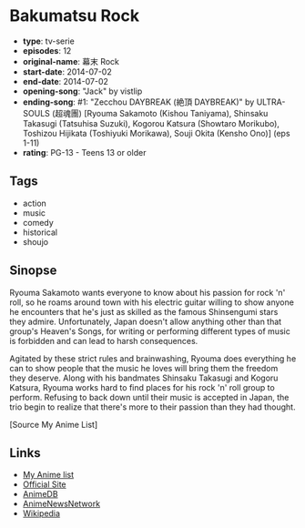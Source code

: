 # Bakumatsu Rock

-   **type**: tv-serie
-   **episodes**: 12
-   **original-name**: 幕末 Rock
-   **start-date**: 2014-07-02
-   **end-date**: 2014-07-02
-   **opening-song**: "Jack" by vistlip
-   **ending-song**: #1: "Zecchou DAYBREAK (絶頂 DAYBREAK)" by ULTRA-SOULS (超魂團) [Ryouma Sakamoto (Kishou Taniyama), Shinsaku Takasugi (Tatsuhisa Suzuki), Kogorou Katsura (Showtaro Morikubo), Toshizou Hijikata (Toshiyuki Morikawa), Souji Okita (Kensho Ono)] (eps 1-11)
-   **rating**: PG-13 - Teens 13 or older

## Tags

-   action
-   music
-   comedy
-   historical
-   shoujo

## Sinopse

Ryouma Sakamoto wants everyone to know about his passion for rock 'n' roll, so he roams around town with his electric guitar willing to show anyone he encounters that he's just as skilled as the famous Shinsengumi stars they admire. Unfortunately, Japan doesn't allow anything other than that group's Heaven's Songs, for writing or performing different types of music is forbidden and can lead to harsh consequences.

Agitated by these strict rules and brainwashing, Ryouma does everything he can to show people that the music he loves will bring them the freedom they deserve. Along with his bandmates Shinsaku Takasugi and Kogoru Katsura, Ryouma works hard to find places for his rock 'n' roll group to perform. Refusing to back down until their music is accepted in Japan, the trio begin to realize that there's more to their passion than they had thought.

[Source My Anime List]

## Links

-   [My Anime list](https://myanimelist.net/anime/23037/Bakumatsu_Rock)
-   [Official Site](http://bakumatsu.maql.co.jp/anime/)
-   [AnimeDB](http://anidb.info/perl-bin/animedb.pl?show=anime&aid=10505)
-   [AnimeNewsNetwork](http://www.animenewsnetwork.com/encyclopedia/anime.php?id=15992)
-   [Wikipedia](http://ja.wikipedia.org/wiki/%E5%B9%95%E6%9C%ABRock)

